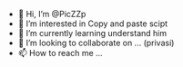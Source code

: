 - 👋 Hi, I’m @PicZZp
- 👀 I’m interested in Copy and paste scipt
- 🌱 I’m currently learning understand him
- 💞️ I’m looking to collaborate on ... (privasi)
- 📫 How to reach me ...

<!---
PicZZp/PicZZp is a ✨ special ✨ repository because its `README.md` (this file) appears on your GitHub profile.
You can click the Preview link to take a look at your changes.
--->
